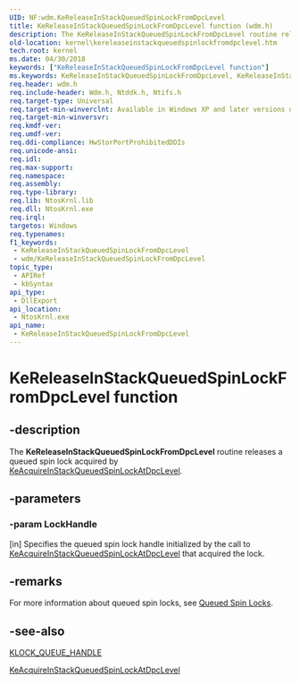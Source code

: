 ```yaml
---
UID: NF:wdm.KeReleaseInStackQueuedSpinLockFromDpcLevel
title: KeReleaseInStackQueuedSpinLockFromDpcLevel function (wdm.h)
description: The KeReleaseInStackQueuedSpinLockFromDpcLevel routine releases a queued spin lock acquired by KeAcquireInStackQueuedSpinLockAtDpcLevel.
old-location: kernel\kereleaseinstackqueuedspinlockfromdpclevel.htm
tech.root: kernel
ms.date: 04/30/2018
keywords: ["KeReleaseInStackQueuedSpinLockFromDpcLevel function"]
ms.keywords: KeReleaseInStackQueuedSpinLockFromDpcLevel, KeReleaseInStackQueuedSpinLockFromDpcLevel routine [Kernel-Mode Driver Architecture], k105_76a65a2a-d5b2-4066-90e9-4539c5e39930.xml, kernel.kereleaseinstackqueuedspinlockfromdpclevel, wdm/KeReleaseInStackQueuedSpinLockFromDpcLevel
req.header: wdm.h
req.include-header: Wdm.h, Ntddk.h, Ntifs.h
req.target-type: Universal
req.target-min-winverclnt: Available in Windows XP and later versions of Windows.
req.target-min-winversvr: 
req.kmdf-ver: 
req.umdf-ver: 
req.ddi-compliance: HwStorPortProhibitedDDIs
req.unicode-ansi: 
req.idl: 
req.max-support: 
req.namespace: 
req.assembly: 
req.type-library: 
req.lib: NtosKrnl.lib
req.dll: NtosKrnl.exe
req.irql: 
targetos: Windows
req.typenames: 
f1_keywords:
 - KeReleaseInStackQueuedSpinLockFromDpcLevel
 - wdm/KeReleaseInStackQueuedSpinLockFromDpcLevel
topic_type:
 - APIRef
 - kbSyntax
api_type:
 - DllExport
api_location:
 - NtosKrnl.exe
api_name:
 - KeReleaseInStackQueuedSpinLockFromDpcLevel
---
```


# KeReleaseInStackQueuedSpinLockFromDpcLevel function


## -description

The <b>KeReleaseInStackQueuedSpinLockFromDpcLevel</b> routine releases a queued spin lock acquired by <a href="/previous-versions/windows/hardware/drivers/ff551908(v=vs.85)">KeAcquireInStackQueuedSpinLockAtDpcLevel</a>.

## -parameters

### -param LockHandle 

[in]
Specifies the queued spin lock handle initialized by the call to <a href="/previous-versions/windows/hardware/drivers/ff551908(v=vs.85)">KeAcquireInStackQueuedSpinLockAtDpcLevel</a> that acquired the lock.

## -remarks

For more information about queued spin locks, see <a href="/windows-hardware/drivers/kernel/queued-spin-locks">Queued Spin Locks</a>.

## -see-also

<a href="/windows-hardware/drivers/kernel/eprocess">KLOCK_QUEUE_HANDLE</a>



<a href="/previous-versions/windows/hardware/drivers/ff551908(v=vs.85)">KeAcquireInStackQueuedSpinLockAtDpcLevel</a>
